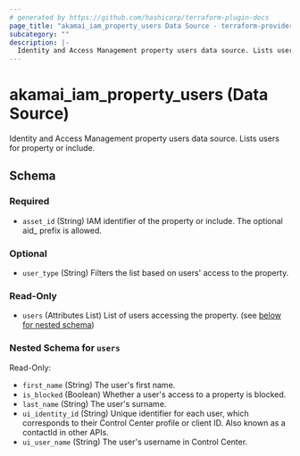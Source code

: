 ```yaml
---
# generated by https://github.com/hashicorp/terraform-plugin-docs
page_title: "akamai_iam_property_users Data Source - terraform-provider-akamai"
subcategory: ""
description: |-
  Identity and Access Management property users data source. Lists users for property or include.
---
```


# akamai_iam_property_users (Data Source)

Identity and Access Management property users data source. Lists users for property or include.



<!-- schema generated by tfplugindocs -->
## Schema

### Required

- `asset_id` (String) IAM identifier of the property or include. The optional aid_ prefix is allowed.

### Optional

- `user_type` (String) Filters the list based on users' access to the property.

### Read-Only

- `users` (Attributes List) List of users accessing the property. (see [below for nested schema](#nestedatt--users))

<a id="nestedatt--users"></a>
### Nested Schema for `users`

Read-Only:

- `first_name` (String) The user's first name.
- `is_blocked` (Boolean) Whether a user's access to a property is blocked.
- `last_name` (String) The user's surname.
- `ui_identity_id` (String) Unique identifier for each user, which corresponds to their Control Center profile or client ID. Also known as a contactId in other APIs.
- `ui_user_name` (String) The user's username in Control Center.
